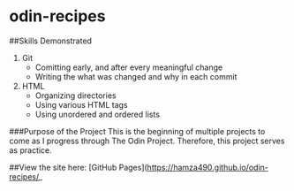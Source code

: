 # odin-recipes

##Skills Demonstrated
1. Git
    - Comitting early, and after every meaningful change
    - Writing the what was changed and why in each commit
2. HTML
    - Organizing directories
    - Using various HTML tags
    - Using unordered and ordered lists

###Purpose of the Project
This is the beginning of multiple projects to come as I progress through The Odin Project. Therefore, this project serves as practice.

##View the site here: [GitHub Pages](https://hamza490.github.io/odin-recipes/_
